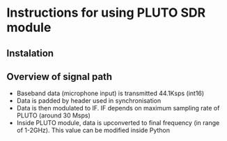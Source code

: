 # Instructions for using PLUTO SDR module

## Instalation



## Overview of signal path

- Baseband data (microphone input) is transmitted 44.1Ksps (int16)
- Data is padded by header used in synchronisation
- Data is then modulated to IF. IF depends on maximum sampling rate of PLUTO (around 30 Msps)
- Inside PLUTO module, data is upconverted to final frequency (in range of 1-2GHz). 
    This value can be modified inside Python 
